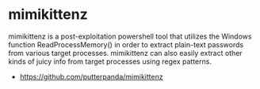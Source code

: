 # mimikittenz
mimikittenz is a post-exploitation powershell tool that utilizes the Windows function ReadProcessMemory() in order to extract plain-text passwords from various target processes.
mimikittenz can also easily extract other kinds of juicy info from target processes using regex patterns.
* https://github.com/putterpanda/mimikittenz
